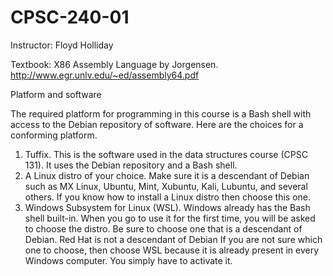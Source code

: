 # CPSC-240-01 

Instructor: Floyd Holliday

Textbook: X86 Assembly Language by Jorgensen. http://www.egr.unlv.edu/~ed/assembly64.pdf

Platform and software 

The required platform for programming in this course is a Bash shell with access to the Debian repository of software. Here are the choices for a conforming platform.
1. Tuffix. This is the software used in the data structures course (CPSC 131). It uses the Debian repository and a Bash shell.
2. A Linux distro of your choice. Make sure it is a descendant of Debian such as MX Linux, Ubuntu, Mint, Xubuntu, Kali, Lubuntu, and several others. If you know how to install a Linux distro then choose this one.
3. Windows Subsystem for Linux (WSL). Windows already has the Bash shell built-in. When you go to use it for the first time, you will be asked to choose the distro. Be sure to choose one that is a descendant of Debian. Red Hat is not a descendant of Debian
If you are not sure which one to choose, then choose WSL because it is already present in every Windows computer. You simply have to activate it.

